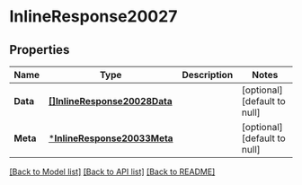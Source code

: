 # InlineResponse20027

## Properties
Name | Type | Description | Notes
------------ | ------------- | ------------- | -------------
**Data** | [**[]InlineResponse20028Data**](inline_response_200_28_data.md) |  | [optional] [default to null]
**Meta** | [***InlineResponse20033Meta**](inline_response_200_33_meta.md) |  | [optional] [default to null]

[[Back to Model list]](../README.md#documentation-for-models) [[Back to API list]](../README.md#documentation-for-api-endpoints) [[Back to README]](../README.md)

